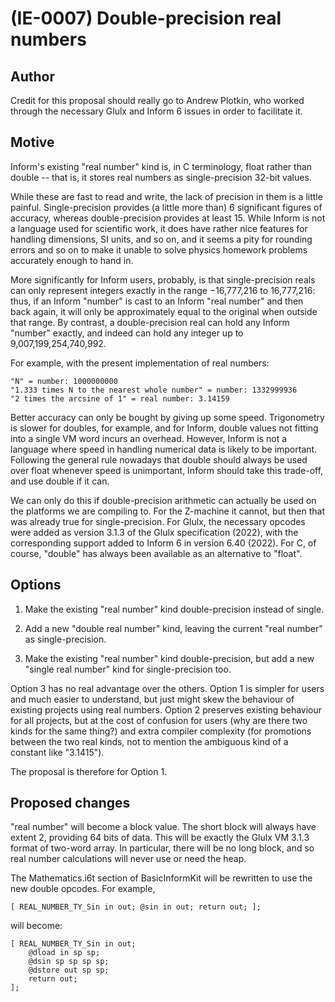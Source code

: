 # (IE-0007) Double-precision real numbers

## Author

Credit for this proposal should really go to Andrew Plotkin, who worked through
the necessary Glulx and Inform 6 issues in order to facilitate it.

## Motive

Inform's existing "real number" kind is, in C terminology, float rather than
double -- that is, it stores real numbers as single-precision 32-bit values.

While these are fast to read and write, the lack of precision in them is a
little painful. Single-precision provides (a little more than) 6 significant
figures of accuracy, whereas double-precision provides at least 15. While
Inform is not a language used for scientific work, it does have rather nice
features for handling dimensions, SI units, and so on, and it seems a pity
for rounding errors and so on to make it unable to solve physics homework
problems accurately enough to hand in.

More significantly for Inform users, probably, is that single-precision reals
can only represent integers exactly in the range −16,777,216 to 16,777,216: thus,
if an Inform "number" is cast to an Inform "real number" and then back again,
it will only be approximately equal to the original when outside that range.
By contrast, a double-precision real can hold any Inform "number" exactly, and
indeed can hold any integer up to 9,007,199,254,740,992.

For example, with the present implementation of real numbers:

	"N" = number: 1000000000
	"1.333 times N to the nearest whole number" = number: 1332999936
	"2 times the arcsine of 1" = real number: 3.14159

Better accuracy can only be bought by giving up some speed. Trigonometry is slower
for doubles, for example, and for Inform, double values not fitting into a single
VM word incurs an overhead. However, Inform is not a language where speed in handling
numerical data is likely to be important. Following the general rule nowadays
that double should always be used over float whenever speed is unimportant,
Inform should take this trade-off, and use double if it can.

We can only do this if double-precision arithmetic can actually be used on the
platforms we are compiling to. For the Z-machine it cannot, but then that was
already true for single-precision. For Glulx, the necessary opcodes were added
as version 3.1.3 of the Glulx specification (2022), with the corresponding
support added to Inform 6 in version 6.40 (2022). For C, of course, "double"
has always been available as an alternative to "float".

## Options

1. Make the existing "real number" kind double-precision instead of single.

2. Add a new "double real number" kind, leaving the current "real number"
as single-precision.

3. Make the existing "real number" kind double-precision, but add a new
"single real number" kind for single-precision too.

Option 3 has no real advantage over the others. Option 1 is simpler for users
and much easier to understand, but just might skew the behaviour of existing
projects using real numbers. Option 2 preserves existing behaviour for all
projects, but at the cost of confusion for users (why are there two kinds for
the same thing?) and extra compiler complexity (for promotions between the two
real kinds, not to mention the ambiguous kind of a constant like "3.1415").

The proposal is therefore for Option 1.

## Proposed changes

"real number" will become a block value. The short block will always have
extent 2, providing 64 bits of data. This will be exactly the Glulx VM 3.1.3
format of two-word array. In particular, there will be no long block, and so
real number calculations will never use or need the heap.

The Mathematics.i6t section of BasicInformKit will be rewritten to use
the new double opcodes. For example,

	[ REAL_NUMBER_TY_Sin in out; @sin in out; return out; ];

will become:

	[ REAL_NUMBER_TY_Sin in out;
		@dload in sp sp;
		@dsin sp sp sp sp; 
		@dstore out sp sp;
		return out;
	];

